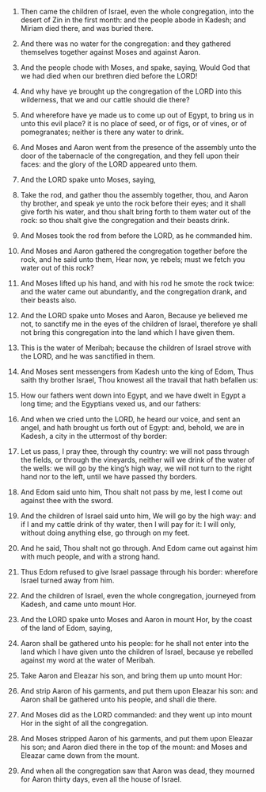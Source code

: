 1. Then came the children of Israel, even the whole congregation,
into the desert of Zin in the first month: and the people abode in
Kadesh; and Miriam died there, and was buried there.

2. And there was no water for the congregation: and they gathered
themselves together against Moses and against Aaron.

3. And the people chode with Moses, and spake, saying, Would God
that we had died when our brethren died before the LORD!

4. And why
have ye brought up the congregation of the LORD into this wilderness,
that we and our cattle should die there?

5. And wherefore have ye
made us to come up out of Egypt, to bring us in unto this evil place?
it is no place of seed, or of figs, or of vines, or of pomegranates;
neither is there any water to drink.

6. And Moses and Aaron went from the presence of the assembly unto
the door of the tabernacle of the congregation, and they fell upon
their faces: and the glory of the LORD appeared unto them.

7. And the LORD spake unto Moses, saying,

8. Take the rod, and
gather thou the assembly together, thou, and Aaron thy brother, and
speak ye unto the rock before their eyes; and it shall give forth his
water, and thou shalt bring forth to them water out of the rock: so
thou shalt give the congregation and their beasts drink.

9. And Moses took the rod from before the LORD, as he commanded him.

10. And Moses and Aaron gathered the congregation together before
the rock, and he said unto them, Hear now, ye rebels; must we fetch
you water out of this rock?

11. And Moses lifted up his hand, and
with his rod he smote the rock twice: and the water came out
abundantly, and the congregation drank, and their beasts also.

12. And the LORD spake unto Moses and Aaron, Because ye believed me
not, to sanctify me in the eyes of the children of Israel, therefore
ye shall not bring this congregation into the land which I have given
them.

13. This is the water of Meribah; because the children of Israel
strove with the LORD, and he was sanctified in them.

14. And Moses sent messengers from Kadesh unto the king of Edom,
Thus saith thy brother Israel, Thou knowest all the travail that hath
befallen us:

15. How our fathers went down into Egypt, and we have
dwelt in Egypt a long time; and the Egyptians vexed us, and our
fathers:

16. And when we cried unto the LORD, he heard our voice,
and sent an angel, and hath brought us forth out of Egypt: and,
behold, we are in Kadesh, a city in the uttermost of thy border:

17. Let us pass, I pray thee, through thy country: we will not pass
through the fields, or through the vineyards, neither will we drink of
the water of the wells: we will go by the king’s high way, we will not
turn to the right hand nor to the left, until we have passed thy
borders.

18. And Edom said unto him, Thou shalt not pass by me, lest I come
out against thee with the sword.

19. And the children of Israel said unto him, We will go by the high
way: and if I and my cattle drink of thy water, then I will pay for
it: I will only, without doing anything else, go through on my feet.

20. And he said, Thou shalt not go through. And Edom came out
against him with much people, and with a strong hand.

21. Thus Edom refused to give Israel passage through his border:
wherefore Israel turned away from him.

22. And the children of Israel, even the whole congregation,
journeyed from Kadesh, and came unto mount Hor.

23. And the LORD spake unto Moses and Aaron in mount Hor, by the
coast of the land of Edom, saying,

24. Aaron shall be gathered unto
his people: for he shall not enter into the land which I have given
unto the children of Israel, because ye rebelled against my word at
the water of Meribah.

25. Take Aaron and Eleazar his son, and bring them up unto mount
Hor:

26. And strip Aaron of his garments, and put them upon Eleazar
his son: and Aaron shall be gathered unto his people, and shall die
there.

27. And Moses did as the LORD commanded: and they went up into mount
Hor in the sight of all the congregation.

28. And Moses stripped Aaron of his garments, and put them upon
Eleazar his son; and Aaron died there in the top of the mount: and
Moses and Eleazar came down from the mount.

29. And when all the congregation saw that Aaron was dead, they
mourned for Aaron thirty days, even all the house of Israel.
